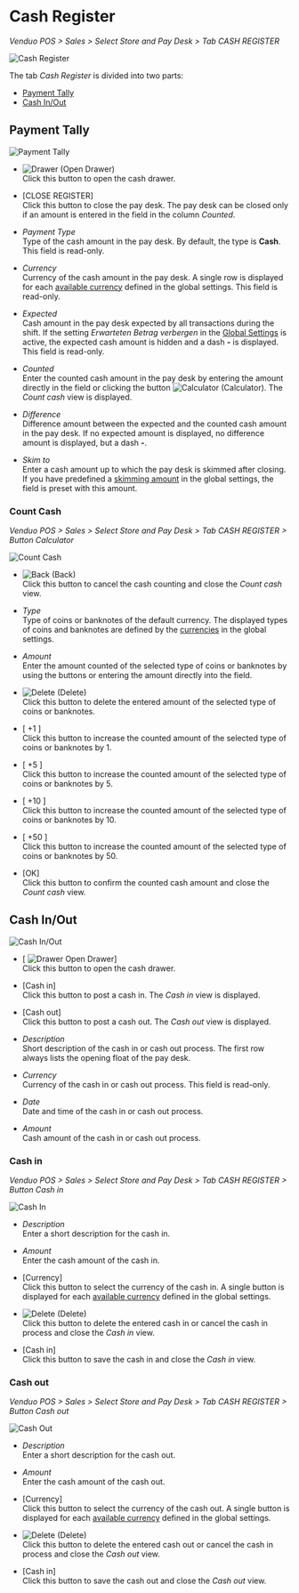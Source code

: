 # Cash Register

*Venduo POS > Sales > Select Store and Pay Desk > Tab CASH REGISTER*

![Cash Register](/Assets/Screenshots/VenduoPOS/Sales/CashRegister/CashRegister.png "[Cash Register]")

The tab *Cash Register* is divided into two parts:
- [Payment Tally](#payment-tally)
- [Cash In/Out](#cash-in-out)

## Payment Tally

![Payment Tally](/Assets/Screenshots/VenduoPOS/Sales/CashRegister/PaymentTally.png "[Payment Tally]")

- ![Drawer](/Assets/Icons/Drawer.png "[Drawer]") (Open Drawer)  
  Click this button to open the cash drawer.

- [CLOSE REGISTER]   
  Click this button to close the pay desk. The pay desk can be closed only if an amount is entered in the field in the column *Counted*.

- *Payment Type*   
  Type of the cash amount in the pay desk. By default, the type is **Cash**. This field is read-only.

- *Currency*   
  Currency of the cash amount in the pay desk. A single row is displayed for each [available currency](02a_Management.md#available-currencies) defined in the global settings. This field is read-only.

- *Expected*   
  Cash amount in the pay desk expected by all transactions during the shift. If the setting *Erwarteten Betrag verbergen* in the [Global Settings](02a_Management.md#erwarteten-vertrag-verbergen) is active, the expected cash amount is hidden and a dash **-** is displayed. This field is read-only.

- *Counted*   
  Enter the counted cash amount in the pay desk by entering the amount directly in the field or clicking the button ![Calculator](/Assets/Icons/Calculator01.png "[Calculator]") (Calculator). The *Count cash* view is displayed.

- *Difference*   
  Difference amount between the expected and the counted cash amount in the pay desk. If no expected amount is displayed, no difference amount is displayed, but a dash **-**.

- *Skim to*   
  Enter a cash amount up to which the pay desk is skimmed after closing. If you have predefined a [skimming amount](02a_Management.md#abschöpfen-bis-betrag) in the global settings, the field is preset with this amount.


### Count Cash

*Venduo POS > Sales > Select Store and Pay Desk > Tab CASH REGISTER > Button Calculator*

![Count Cash](/Assets/Screenshots/VenduoPOS/Sales/CashRegister/CountCash.png "[Count Cash]")

- ![Back](/Assets/Icons/Back02.png "[Back]") (Back)   
  Click this button to cancel the cash counting and close the *Count cash* view.

- *Type*   
  Type of coins or banknotes of the default currency. The displayed types of coins and banknotes are defined by the [currencies](02a_Management.md#währungen) in the global settings.

- *Amount*   
  Enter the amount counted of the selected type of coins or banknotes by using the buttons or entering the amount directly into the field.

- ![Delete](/Assets/Icons/Trash06.png "[Delete]") (Delete)   
  Click this button to delete the entered amount of the selected type of coins or banknotes.

- [ +1 ]   
  Click this button to increase the counted amount of the selected type of coins or banknotes by 1.

- [ +5 ]   
  Click this button to increase the counted amount of the selected type of coins or banknotes by 5.

- [ +10 ]   
  Click this button to increase the counted amount of the selected type of coins or banknotes by 10.

- [ +50 ]   
  Click this button to increase the counted amount of the selected type of coins or banknotes by 50.

- [OK]   
  Click this button to confirm the counted cash amount and close the *Count cash* view.


## Cash In/Out

![Cash In/Out](/Assets/Screenshots/VenduoPOS/Sales/CashRegister/CashInOut.png "[Cash In/Out]")

- [ ![Drawer](/Assets/Icons/Drawer.png "[Drawer]") Open Drawer]  
  Click this button to open the cash drawer.

- [Cash in]   
  Click this button to post a cash in. The *Cash in* view is displayed.

- [Cash out]   
  Click this button to post a cash out. The *Cash out* view is displayed.

- *Description*   
  Short description of the cash in or cash out process. The first row always lists the opening float of the pay desk.

- *Currency*   
  Currency of the cash in or cash out process. This field is read-only.

- *Date*   
  Date and time of the cash in or cash out process.

- *Amount*   
  Cash amount of the cash in or cash out process.


### Cash in

*Venduo POS > Sales > Select Store and Pay Desk > Tab CASH REGISTER > Button Cash in*

![Cash In](/Assets/Screenshots/VenduoPOS/Sales/CashRegister/CashIn.png "[Cash In]")

- *Description*   
  Enter a short description for the cash in.

- *Amount*   
  Enter the cash amount of the cash in.

- [Currency]    
  Click this button to select the currency of the cash in. A single button is displayed for each [available currency](02a_Management.md#available-currencies) defined in the global settings.    

- ![Delete](/Assets/Icons/Trash03.png "[Delete]") (Delete)    
  Click this button to delete the entered cash in or cancel the cash in process and close the *Cash in* view.

- [Cash in]   
  Click this button to save the cash in and close the *Cash in* view.


### Cash out

*Venduo POS > Sales > Select Store and Pay Desk > Tab CASH REGISTER > Button Cash out*

![Cash Out](/Assets/Screenshots/VenduoPOS/Sales/CashRegister/CashOut.png "[Cash Out]")

- *Description*   
  Enter a short description for the cash out.

- *Amount*   
  Enter the cash amount of the cash out.

- [Currency]     
  Click this button to select the currency of the cash out. A single button is displayed for each [available currency](02a_Management.md#available-currencies) defined in the global settings.

- ![Delete](/Assets/Icons/Trash04.png "[Delete]") (Delete)    
  Click this button to delete the entered cash out or cancel the cash in process and close the *Cash out* view.

- [Cash in]   
  Click this button to save the cash out and close the *Cash out* view.
